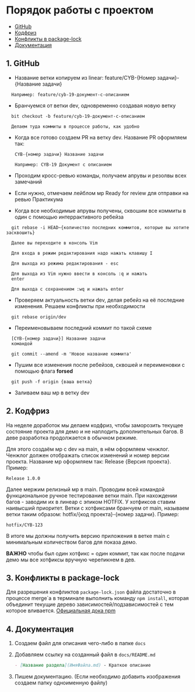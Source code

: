 # Порядок работы с проектом
- [GitHub](#1-github)
- [Кодфриз](#2-кодфриз)
- [Конфликты в package-lock](#3-конфликты-в-package-lock)
- [Документация](#4-документация)


## 1. GitHub
- Название ветки копируем из linear: feature/СYB-{Номер задачи}-{Название задачи}
```
  Например: feature/cyb-19-документ-с-описанием
```

- Бранчуемся от ветки dev, одновременно создавая новую ветку
```
  bit checkout -b feature/cyb-19-документ-с-описанием

  Делаем туда коммиты в процессе работы, как удобно
```

- Когда все готово создаем PR на ветку dev. 
  Название PR оформляем так:
  ```
  CYB-{номер задачи} Название задачи

  Например: CYB-19 Документ с описанием
  ```

- Проходим кросс-ревью команды, получаем апрувы и резолвы всех замечаний

- Если нужно, отмечаем лейблом мр Ready for review для отправки на ревью Практикума

- Когда все необходимые апрувы получены, сквошим все коммиты в один с помощью интеррактивного ребейза 
```
  git rebase -i HEAD~{количество последних коммитов, которые вы хотите засквошить}

  Далее вы переходите в консоль Vim

  Для входа в режим редактирования надо нажать клавишу I

  Для выхода из режима редактирования - esc

  Для выхода из Vim нужно ввести в консоль :q и нажать 
  enter

  Для выхода с сохранением :wq и нажать enter
```

- Проверяем актуальность ветки dev, делая ребейз на её последние изменения. Решаем конфликты при необходимости
```
  git rebase origin/dev
```

- Переименовываем последний коммит по такой схеме
```
  [CYB-{номер задачи}] Название задачи
  командой

  git commit --amend -m 'Новое название коммита'
```

- Пушим все изменения после ребейзов, сквошей и переименовки с помощью флага **forsed**
```
  git push -f origin {ваша ветка}
```

- Заливаем ваш мр в ветку dev

## 2. Кодфриз
На неделе доработок мы делаем кодфриз, чтобы заморозить текущее состояние проекта для демо и не наплодить дополнительных багов. В деве разработка продолжается в обычном режиме.

Для этого создаём мр с dev на main, в нём оформляем ченжлог. Ченжлог должен отображать список изменений и номер версии проекта. Название мр оформляем так: 
Release {Версия проекта}. Пример:
```
Release 1.0.0
```
Далее мержим релизный мр в main. Проводим всей командой функциональное ручное тестирование ветки main. При нахождении багов - заводим их в линеар с эпиком HOTFIX. У хотфиксов ставим наивысший приоритет. Ветки с хотфиксами бранчуем от main, называем ветки таким образом: hotfix/{код проекта}-{номер задачи}. Пример:
```
hotfix/CYB-123
```

В итоге мы должны получить версию приложения в ветке main с минимальным количеством багов для показа демо.

**ВАЖНО** чтобы был один хотфикс = один коммит, так как после подачи демо мы все хотфиксы вручную черепикнем в дев.


## 3. Конфликты в package-lock
Для разрешения конфликтов `package-lock.json` файла достаточно в процессе merge\`а в терминале выполнить команду `npm install`, которая объединит текущие дерево зависимостей/подзависимостей с тем которое вливается. [Официальная дока npm](https://docs.npmjs.com/cli/v6/configuring-npm/package-locks#resolving-lockfile-conflicts)

## 4. Документация
1. Создаем файл для описания чего-либо в папке `docs`
2. Добавляем ссылку на созданный файл в `docs/README.md`

   ```markdown
   - [Название раздела](ИмяФайла.md) - Краткое описание
   ```

3. Пишем документацию. (Если необходимо добавить изображения создаем папку одноименную файлу)
